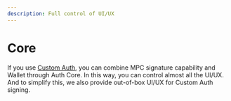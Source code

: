 ```yaml
---
description: Full control of UI/UX
---
```


# Core

If you use [Custom Auth](custom.md), you can combine MPC signature capability and Wallet through Auth Core. In this way, you can control almost all the UI/UX. And to simplify this, we also provide out-of-box UI/UX for Custom Auth signing.
